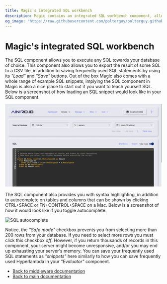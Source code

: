 ```yaml
---
title: Magic's integrated SQL workbench
description: Magic contains an integrated SQL workbench component, allowing you to execute any arbitrary SQL, for then to immediately see its result.
og_image: "https://raw.githubusercontent.com/polterguy/polterguy.github.io/master/images/og-sql-component.jpg"
---
```


# Magic's integrated SQL workbench

The SQL component allows you to execute any SQL towards your database of choice. This component also
allows you to export the result of some SQL to a CSV file, in addition to saving frequently used
SQL statements by using its _"Load"_ and _"Save"_ buttons. Out of the box Magic also comes with
a whole range of example SQL snippets, implying the SQL component in Magic is also a nice place
to start out if you want to teach yourself SQL. Below is a screenshot of how loading an SQL
snippet would look like in your SQL component.

![Loading SQL snippets](https://raw.githubusercontent.com/polterguy/polterguy.github.io/master/images/sql-editor.jpg)

The SQL component also provides you with syntax highlighting, in addition to autocomplete on
tables and columns that can be shown by clicking CTRL+SPACE or FN+CONTROL+SPACE on a Mac. Below
is a screenshot of how it would look like if you toggle autocomplete.

![SQL autocomplete](https://raw.githubusercontent.com/polterguy/polterguy.github.io/master/images/sql-autocomplete.jpg)

Notice, the _"Safe mode"_ checkbox prevents you from selecting more than 200 rows from your database.
If you need to select more rows you must click this checkbox _off_. However, if you return thousands of records
in this component, your server might become unresponsive, and/or you may end up exhausting your
server's memory. You can save your frequently used SQL statements as _"snippets"_ here similarly to
how you can save frequently used Hyperlambda in your _"Evaluator"_ component.


* [Back to middleware documentation](/documentation/magic/)
* [Back to main documentation](/documentation/)
